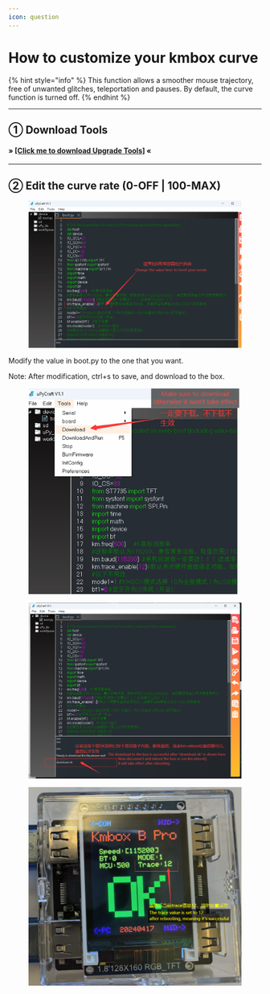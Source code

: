 ```yaml
---
icon: question
---
```


# How to customize your kmbox curve

{% hint style="info" %}
This function allows a smoother mouse trajectory, free of unwanted glitches, teleportation and pauses. By default, the curve function is turned off.
{% endhint %}

***

## ➀ Download Tools

#### » [\[Click me to download Upgrade Tools\]](https://alist.scarlet.technology/d/Users/Tools/kmboxB%2B_UpgradeTools_uPyCraft_V1.1.zip) «

***

## ➁ Edit the curve rate (0-OFF | 100-MAX)

<figure><img src="../../../.gitbook/assets/image (67).png" alt=""><figcaption></figcaption></figure>

Modify the value in boot.py to the one that you want.

Note: After modification, ctrl+s to save, and download to the box.

<figure><img src="../../../.gitbook/assets/image (68).png" alt=""><figcaption></figcaption></figure>

<figure><img src="../../../.gitbook/assets/image (69).png" alt=""><figcaption></figcaption></figure>

<figure><img src="../../../.gitbook/assets/image (70).png" alt=""><figcaption></figcaption></figure>

